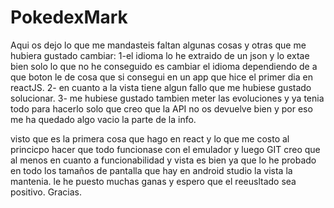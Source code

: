 # PokedexMark


Aqui os dejo lo que me mandasteis faltan algunas cosas y otras que me hubiera gustado cambiar:
1-el idioma lo he extraido de un json y lo extae bien solo lo que no he conseguido es cambiar el idioma dependiendo de a que boton le de cosa que si consegui en un app que hice el primer dia en reactJS.
2- en cuanto a la vista tiene algun fallo que me hubiese gustado solucionar.
3- me hubiese gustado tambien meter las evoluciones y ya tenia todo para hacerlo solo que creo que la API no os devuelve bien y por eso me ha quedado algo vacio la parte de la info.

visto que es la primera cosa que hago en react y lo que me costo al princicpo hacer que todo funcionase  con el emulador  y luego GIT creo que al menos en cuanto a funcionabilidad y vista es bien ya que lo he probado en todo los tamaños de pantalla que hay en android studio la vista la mantenia.
le he puesto muchas ganas y espero que el reeusltado sea positivo. Gracias.
